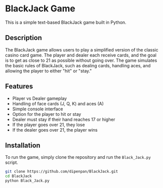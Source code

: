 # BlackJack Game

This is a simple text-based BlackJack game built in Python.

## Description

The BlackJack game allows users to play a simplified version of the classic casino card game. The player and dealer each receive cards, and the goal is to get as close to 21 as possible without going over. The game simulates the basic rules of BlackJack, such as dealing cards, handling aces, and allowing the player to either "hit" or "stay."

## Features

- Player vs Dealer gameplay
- Handling of face cards (J, Q, K) and aces (A)
- Simple console interface
- Option for the player to hit or stay
- Dealer must stay if their hand reaches 17 or higher
- If the player goes over 21, they lose
- If the dealer goes over 21, the player wins

## Installation

To run the game, simply clone the repository and run the `Black_Jack.py` script.

```bash
git clone https://github.com/dipenpan/BlackJack.git
cd BlackJack
python Black_Jack.py
